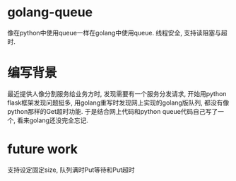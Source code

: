 # golang-queue
像在python中使用queue一样在golang中使用queue. 线程安全, 支持读阻塞与超时.
# 编写背景
最近提供人像分割服务给业务方时, 发现需要有一个服务分发请求, 开始用python flask框架发现问题挺多, 用golang重写时发现网上实现的golang版队列, 都没有像python那样的Get超时功能. 于是结合网上代码和python queue代码自己写了一个, 看来golang还没完全忘记.
# future work
支持设定固定size, 队列满时Put等待和Put超时

